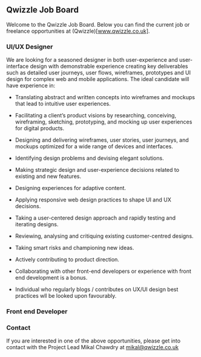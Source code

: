 ## Qwizzle Job Board

Welcome to the Qwizzle Job Board. Below you can find the current job or freelance opportunities at (Qwizzle)[www.qwizzle.co.uk].

### UI/UX Designer

We are looking for a seasoned designer in both user-experience and user-interface design with demonstrable experience creating key deliverables such as detailed user journeys, user flows, wireframes, prototypes and UI design for complex web and mobile applications. The ideal candidate will have experience in:

- Translating abstract and written concepts into wireframes and mockups that lead to intuitive user experiences.
- Facilitating a client’s product visions by researching, conceiving, wireframing, sketching, prototyping, and mocking up user experiences for digital products.
- Designing and delivering wireframes, user stories, user journeys, and mockups optimized for a wide range of devices and interfaces.
- Identifying design problems and devising elegant solutions.
- Making strategic design and user-experience decisions related to existing and new features.
- Designing experiences for adaptive content.
- Applying responsive web design practices to shape UI and UX decisions.
- Taking a user-centered design approach and rapidly testing and iterating designs.
- Reviewing, analysing and critiquing existing customer-centred designs.
- Taking smart risks and championing new ideas.
- Actively contributing to product direction.

- Collaborating with other front-end developers or experience with front end development is a bonus.
- Individual who regularly blogs / contributes on UX/UI design best practices wll be looked upon favourably.




### Front end Developer



### Contact

If you are interested in one of the above opportunities, please get into contact with the Project Lead Mikal Chawdry at mikal@qwizzle.co.uk
